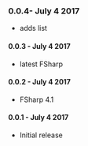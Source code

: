 ### 0.0.4- July 4 2017
* adds list

#### 0.0.3 - July 4 2017
* latest FSharp

#### 0.0.2 - July 4 2017
* FSharp 4.1

#### 0.0.1 - July 4 2017
* Initial release
